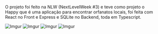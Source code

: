 O projeto foi feito na NLW (NextLevelWeek #3) e teve como projeto o Happy que é uma aplicação para encontrar orfanatos locais, foi feita com React no Front e Express e SQLite no Backend, toda em Typescript.

![Imgur](https://i.imgur.com/Bf7QKtq.png)
![Imgur](https://i.imgur.com/WexUwHR.png)
![Imgur](https://i.imgur.com/LTg7Cl5.png)
![Imgur](https://i.imgur.com/dOf3vjs.png)
